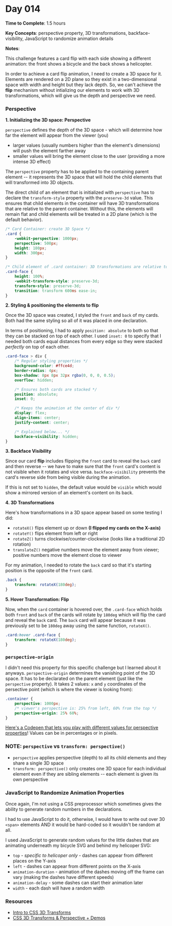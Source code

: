 # Day 014

**Time to Complete**: 1.5 hours

**Key Concepts**: perspective property, 3D transformations, backface-visibility, JavaScript to randomize animation details

**Notes**:

This challenge features a card flip with each side showing a different animation: the front shows a bicycle and the back shows a helicopter.

In order to achieve a card flip animation, I need to create a 3D space for it. Elements are rendered on a 2D plane so they exist in a two-dimensional space with width and height but they lack depth. So, we can't achieve the **flip** mechanism without intializing our elements to work with 3D transformations, which will give us the depth and perspective we need.

### Perspective

**1. Initializing the 3D space: Perspective**

`perspective` defines the depth of the 3D space - which will determine how far the element will appear from the viewer (you)

- larger values (usually numbers higher than the element's dimensions) will push the element farther away
- smaller values will bring the element close to the user (providing a more intense 3D effect)

The `perspective` property has to be applied to the containing parent element -- it represents the 3D space that will hold the child elements that will transformed into 3D objects.

The direct child of an element that is initialized with `perspective` has to declare the `transform-style` property with the `preserve-3d` value. This ensures that child elements in the container will have 3D transformations that are relative to the parent container. Without this, the elements will remain flat and child elements will be treated in a 2D plane (which is the default behavior).

```css
/* Card Container: create 3D Space */
.card {
	-webkit-perspective: 1000px;
	perspective: 500px;
	height: 180px;
	width: 300px;
}

/* Child element of .card container: 3D transformations are relative to this element */
.card-face {
	height: 100%;
	-webkit-transform-style: preserve-3d;
	transform-style: preserve-3d;
	transition: transform 600ms ease-in;
}
```

**2. Styling & positioning the elements to flip**

Once the 3D space was created, I styled the `front` and `back` of my cards. Both had the same styling so all of it was placed in one declaration.

In terms of positioning, I had to apply `position: absolute` to both so that they can be stacked on top of each other. I used `inset: 0` to specify that I needed both cards equal distances from every edge so they were stacked _perfectly_ on top of each other.

```css
.card-face > div {
	/* Regular styling properties */
	background-color: #ffce4d;
	border-radius: 4px;
	box-shadow: 8px 8px 32px rgba(0, 0, 0, 0.5);
	overflow: hidden;

	/* Ensures both cards are stacked */
	position: absolute;
	inset: 0;

	/* Keeps the animation at the center of div */
	display: flex;
	align-items: center;
	justify-content: center;

	/* Explained below... */
	backface-visibility: hidden;
}
```

**3. Backface Visibility**

Since our card **flip** includes flipping the `front` card to reveal the `back` card and then reverse -- we have to make sure that the `front` card's content is not visible when it rotates and vice versa. `backface-visibility` prevents the card's reverse side from being visible during the animation.

If this is not set to `hidden`, the default value would be `visible` which would show a mirrored version of an element's content on its back.

**4. 3D Transformations**

Here's how transformations in a 3D space appear based on some testing I did:

- `rotateX()` flips element up or down **(I flipped my cards on the X-axis)**
- `rotateY()` flips element from left or right
- `rotateZ()` turns clockwise/counter-clockwise (looks like a traditional 2D rotation)
- `translateZ()` negative numbers move the element away from viewer; positive numbers move the element close to viewer

For my animation, I needed to rotate the `back` card so that it's starting position is the opposite of the `front` card.

```css
.back {
	transform: rotateX(180deg);
}
```

**5. Hover Transformation: Flip**

Now, when the `card` container is hovered over, the `.card-face` which holds both `front` and `back` of the cards will rotate by `180deg` which will flip the card and reveal the `back` card. The `back` card will appear because it was previously set to be `180deg` away using the same function, `rotateX()`.

```css
.card:hover .card-face {
	transform: rotateX(180deg);
}
```

### `perspective-origin`

I didn't need this property for this specific challenge but I learned about it anyways. `perspective-origin` determines the vanishing point of the 3D space. It has to be declarated on the parent element (just like the `perspective` property). It takes 2 values: `x` and `y` coordinates of the persective point (which is where the viewer is looking from):

```css
.container {
	perspective: 1000px;
	/* viewer's perspective is: 25% from left, 60% from the top */
	perspective-origin: 25% 60%;
}
```

<a href="https://codepen.io/desandro/pen/bMqZmr">Here's a Codepen that lets you play with different values for perspective properties</a>! Values can be in percentages or in pixels.

### NOTE: `perspective` vs `transform: perspective()`

- `perspective` applies perspective (depth) to all its child elements and they share a single 3D space
- `transform: perspective()` only creates one 3D space for each individual element even if they are sibling elements -- each element is given its own perspective

### JavaScript to Randomize Animation Properties

Once again, I'm not using a CSS preprocessor which sometimes gives the ability to generate random numbers in the declarations.

I had to use JavaScript to do it, otherwise, I would have to write out over 30 `<span>` elements AND it would be hard-coded so it wouldn't be random at all.

I used JavaScript to generate random values for the little dashes that are animating underneath my bicycle SVG and behind my helicoper SVG:

- `top` - _specific to helicoper only_ - dashes can appear from different places on the Y-axis
- `left` - dashes can appear from different points on the X-axis
- `animation-duration` - animation of the dashes moving off the frame can vary (making the dashes have different speeds)
- `animation-delay` - some dashes can start their animation later
- `width` - each dash will have a random width

### Resources

- <a href="https://3dtransforms.desandro.com/">Intro to CSS 3D Transforms</a>
- <a href="https://css-irl.info/learning-about-css-3d-transforms/">CSS 3D Transforms & Perspective + Demos</a>
